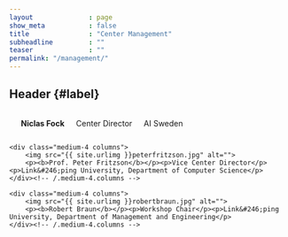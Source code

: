```yaml
---
layout              : page
show_meta           : false
title               : "Center Management"
subheadline         : ""
teaser              : ""
permalink: "/management/"
---
```


## Header   {#label}
<!--more-->

<div class="row t30">
    <div class="medium-4 columns">
        <img src="{{ site.urlimg }}niclasfock.jpg" alt="">
        <p><b>Niclas Fock</b></p><p>Center Director</p><p>AI Sweden</p>
    </div><!-- /.medium-4.columns -->

    <div class="medium-4 columns">
        <img src="{{ site.urlimg }}peterfritzson.jpg" alt="">
        <p><b>Prof. Peter Fritzson</b></p><p>Vice Center Director</p><p>Link&#246;ping University, Department of Computer Science</p>
    </div><!-- /.medium-4.columns -->

    <div class="medium-4 columns">
        <img src="{{ site.urlimg }}robertbraun.jpg" alt="">
        <p><b>Robert Braun</b></p><p>Workshop Chair</p><p>Link&#246;ping University, Department of Management and Engineering</p>
    </div><!-- /.medium-4.columns -->
</div><!-- /.row -->
